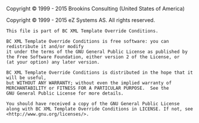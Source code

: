﻿Copyright © 1999 - 2015 Brookins Consulting (United States of America)

Copyright © 1999 - 2015 eZ Systems AS. All rights reserved.

    This file is part of BC XML Template Override Conditions.

    BC XML Template Override Conditions is free software: you can redistribute it and/or modify
    it under the terms of the GNU General Public License as published by
    the Free Software Foundation, either version 2 of the License, or
    (at your option) any later version.

    BC XML Template Override Conditions is distributed in the hope that it will be useful,
    but WITHOUT ANY WARRANTY; without even the implied warranty of
    MERCHANTABILITY or FITNESS FOR A PARTICULAR PURPOSE.  See the
    GNU General Public License for more details.

    You should have received a copy of the GNU General Public License
    along with BC XML Template Override Conditions in LICENSE. If not, see <http://www.gnu.org/licenses/>.
